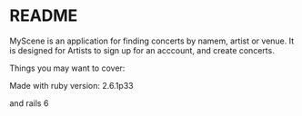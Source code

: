 # README

MyScene is an application for finding concerts by namem, artist or venue. 
It is designed for Artists to sign up for an acccount, and create concerts.

Things you may want to cover:

Made with ruby version: 2.6.1p33

and rails 6

